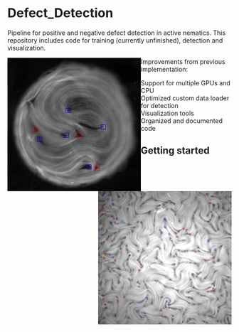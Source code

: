 # Defect_Detection

Pipeline for positive and negative defect detection in active nematics.
This repository includes code for training (currently unfinished), 
detection and visualization.

<img src="temp/defects_confined.jpg" style="float:left" width=300px>
<img src="temp/defects_unconfined.jpg" style="float:right" width=300px>

Improvements from previous implementation:
- Support for multiple GPUs and CPU
- Optimized custom data loader for detection
- Visualization tools
- Organized and documented code

## Getting started
